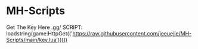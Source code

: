 # MH-Scripts

Get The Key Here .gg/
SCRIPT: loadstring(game:HttpGet(('https://raw.githubusercontent.com/jeeuejje/MH-Scripts/main/key.lua')))()
